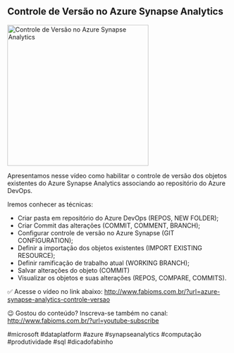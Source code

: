 ## Controle de Versão no Azure Synapse Analytics 

<img src="https://fabioms.com.br//uploads/youtube/Oog4lmPIN3M.png" alt="Controle de Versão no Azure Synapse Analytics " title="Azure Synapse Analytics" width="320"/>

Apresentamos nesse vídeo como habilitar o controle de versão dos objetos existentes do Azure Synapse Analytics associando ao repositório do Azure DevOps.

Iremos conhecer as técnicas:
- Criar pasta em repositório do Azure DevOps (REPOS, NEW FOLDER);
- Criar Commit das alterações (COMMIT, COMMENT, BRANCH);
- Configurar controle de versão no Azure Synapse (GIT CONFIGURATION);
- Definir a importação dos objetos existentes (IMPORT EXISTING RESOURCE);
- Definir ramificação de trabalho atual (WORKING BRANCH);
- Salvar alterações do objeto (COMMIT)
- Visualizar os objetos e suas alterações (REPOS, COMPARE, COMMITS).

✅ Acesse o vídeo no link abaixo:
http://www.fabioms.com.br/?url=azure-synapse-analytics-controle-versao

😉 Gostou do conteúdo? Inscreva-se também no canal:
http://www.fabioms.com.br/?url=youtube-subscribe

#microsoft #dataplatform #azure #synapseanalytics #computação #produtividade #sql #dicadofabinho 